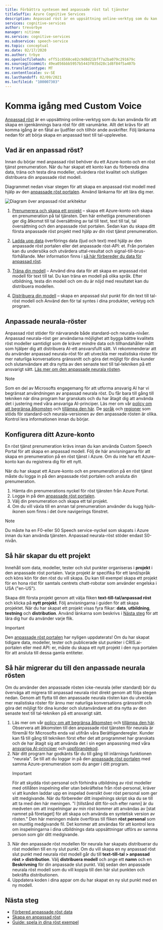 ```yaml
---
title: Förbättra syntesen med anpassade röst tal tjänster
titleSuffix: Azure Cognitive Services
description: Anpassad röst är en uppsättning online-verktyg som du kan använda för att skapa en igenkännings bara röst för ditt varumärke. Allt det krävs för att komma igång är en fåtal av ljudfiler och tillhör ande avskrifter. Följ länkarna nedan för att börja skapa en anpassad tal-till-text-upplevelse.
services: cognitive-services
author: trevorbye
manager: nitinme
ms.service: cognitive-services
ms.subservice: speech-service
ms.topic: conceptual
ms.date: 02/17/2020
ms.author: trbye
ms.openlocfilehash: eff51c8568ce82c9d8d21bff7a2ba079c291679c
ms.sourcegitcommit: 49ea056bbb5957b5443f035d28c1d8f84f5a407b
ms.translationtype: MT
ms.contentlocale: sv-SE
ms.lasthandoff: 02/09/2021
ms.locfileid: "100007303"
---
```

# <a name="get-started-with-custom-voice"></a>Komma igång med Custom Voice

[Anpassad röst](https://aka.ms/customvoice) är en uppsättning online-verktyg som du kan använda för att skapa en igenkännings bara röst för ditt varumärke. Allt det krävs för att komma igång är en fåtal av ljudfiler och tillhör ande avskrifter. Följ länkarna nedan för att börja skapa en anpassad text till tal-upplevelse.

## <a name="whats-in-custom-voice"></a>Vad är en anpassad röst?

Innan du börjar med anpassad röst behöver du ett Azure-konto och en röst tjänst prenumeration. När du har skapat ett konto kan du förbereda dina data, träna och testa dina modeller, utvärdera röst kvalitet och slutligen distribuera din anpassade röst modell.

Diagrammet nedan visar stegen för att skapa en anpassad röst modell med hjälp av den [anpassade röst portalen](https://aka.ms/customvoice). Använd länkarna för att lära dig mer.

![Diagram över anpassad röst arkitektur](media/custom-voice/custom-voice-diagram.png)

1. [Prenumerera och skapa ett projekt](#set-up-your-azure-account) – skapa ett Azure-konto och skapa en prenumeration på tal tjänsten. Den här enhetliga prenumerationen ger dig åtkomst till tal översättning av tal till text, text till tal, tal översättning och den anpassade röst portalen. Sedan kan du skapa ditt första anpassade röst projekt med hjälp av din röst tjänst prenumeration.

2. [Ladda upp data](how-to-custom-voice-create-voice.md#upload-your-datasets) överförings data (ljud och text) med hjälp av den anpassade röst portalen eller det anpassade röst-API: et. Från portalen kan du undersöka och utvärdera uttal-resultat och signal-till-brus-förhållande. Mer information finns i [så här förbereder du data för anpassad röst](how-to-custom-voice-prepare-data.md).

3. [Träna din modell](how-to-custom-voice-create-voice.md#build-your-custom-voice-model) – Använd dina data för att skapa en anpassad röst modell för text till tal. Du kan träna en modell på olika språk. Efter utbildning, testa din modell och om du är nöjd med resultatet kan du distribuera modellen.

4. [Distribuera din modell](how-to-custom-voice-create-voice.md#create-and-use-a-custom-voice-endpoint) – skapa en anpassad slut punkt för din text till tal-röst modell och Använd den för tal syntes i dina produkter, verktyg och program.

## <a name="custom-neural-voices"></a>Anpassade neurala-röster

Anpassad röst stöder för närvarande både standard-och neurala-nivåer. Anpassad neurala-röst ger användarna möjlighet att bygga bättre kvalitets röst modeller samtidigt som de kräver mindre data och tillhandahåller mått som hjälper dig att distribuera AI-ett ansvarsfullt sätt. Vi rekommenderar att du använder anpassad neurala-röst för att utveckla mer realistiska röster för mer naturliga konversations gränssnitt och göra det möjligt för dina kunder och slutanvändare att dra nytta av den senaste text till tal-tekniken på ett ansvarigt sätt. [Läs mer om den anpassade neurala rösten](https://aka.ms/CNV-Transparency-Note). 

> [!NOTE]
> Som en del av Microsofts engagemang för att utforma ansvarig AI har vi begränsat användningen av anpassad neurala röst. Du får bara till gång till tekniken när dina program har granskats och du har åtagit dig att använda det i justering med våra ansvariga AI-principer. Läs mer om vår [policy om att begränsa åtkomsten](https://aka.ms/gating-overview) och [tillämpa den här](https://aka.ms/customneural). De [språk](language-support.md#customization) och [regioner](regions.md#custom-voices) som stöds för standard-och neurala-versionen av den anpassade rösten är olika. Kontrol lera informationen innan du börjar.  

## <a name="set-up-your-azure-account"></a>Konfigurera ditt Azure-konto

En röst tjänst prenumeration krävs innan du kan använda Custom Speech Portal för att skapa en anpassad modell. Följ de här anvisningarna för att skapa en prenumeration på en röst tjänst i Azure. Om du inte har ett Azure-konto kan du registrera dig för ett nytt.  

När du har skapat ett Azure-konto och en prenumeration på en röst tjänst måste du logga in på den anpassade röst portalen och ansluta din prenumeration.

1. Hämta din prenumerations nyckel för röst tjänsten från Azure Portal.
2. Logga in på den [anpassade röst portalen](https://aka.ms/custom-voice).
3. Välj din prenumeration och skapa ett tal projekt.
4. Om du vill växla till en annan tal prenumeration använder du kugg hjuls-ikonen som finns i det övre navigerings fönstret.

> [!NOTE]
> Du måste ha en F0-eller S0 Speech service-nyckel som skapats i Azure innan du kan använda tjänsten. Anpassad neurala-röst stöder endast S0-nivån. 

## <a name="how-to-create-a-project"></a>Så här skapar du ett projekt

Innehåll som data, modeller, tester och slut punkter organiseras i **projekt** i den anpassade röst portalen. Varje projekt är specifika för ett land/språk och köns kön för den röst du vill skapa. Du kan till exempel skapa ett projekt för en hona röst för samtals centrets chatt-robotar som använder engelska i USA ("en-US").

Skapa ditt första projekt genom att välja fliken **text-till-tal/anpassad röst** och klicka på **nytt projekt**. Följ anvisningarna i guiden för att skapa projektet. När du har skapat ett projekt visas fyra flikar: **data**, **utbildning**, **testning** och **distribution**. Använd länkarna som beskrivs i [Nästa steg](#next-steps) för att lära dig hur du använder varje flik.

> [!IMPORTANT]
> Den [anpassade röst portalen](https://aka.ms/custom-voice) har nyligen uppdaterats! Om du har skapat tidigare data, modeller, tester och publicerade slut punkter i CRIS.ai-portalen eller med API: er, måste du skapa ett nytt projekt i den nya portalen för att ansluta till dessa gamla entiteter.

## <a name="how-to-migrate-to-custom-neural-voice"></a>Så här migrerar du till den anpassade neurala rösten

Om du använder den anpassade rösten icke-neurala (eller standard) bör du överväga att migrera till anpassad neurala röst direkt genom att följa stegen nedan. Genom att flytta till den anpassade neurala rösten kan du utveckla mer realistiska röster för ännu mer naturliga konversations gränssnitt och göra det möjligt för dina kunder och slutanvändare att dra nytta av den senaste text till tal-tekniken på ett ansvarigt sätt. 

1. Läs mer om vår [policy om att begränsa åtkomsten](https://aka.ms/gating-overview) och [tillämpa den här](https://aka.ms/customneural). Observera att åtkomsten till den anpassade röst tjänsten för neurala är föremål för Microsofts enda val utifrån våra Berättiganderegler. Kunder kan få till gång till tekniken först efter det att programmet har granskats och de har åtagit sig att använda det i sin egen anpassning med våra [ansvariga AI-principer](https://microsoft.com/ai/responsible-ai) och [uppförandekod](https://aka.ms/custom-neural-code-of-conduct). 
2. När ditt program har godkänts får du till gång till inlärnings funktionen "neurala". Se till att du loggar in på den [anpassade röst portalen](https://speech.microsoft.com/customvoice) med samma Azure-prenumeration som du anger i ditt program. 
    > [!IMPORTANT]
    > För att skydda röst-personal och förhindra utbildning av röst modeller med otillåten inspelning eller utan bekräftelse från röst-personal, kräver vi att kunden laddar upp en inspelad översikt över röst personal som ger sitt medgivande. När du förbereder ditt inspelnings skript ska du se till att ta med den här meningen. "I [tillstånd ditt för-och efter namn] är du medveten om att inspelningar av min röst kommer att användas av [stat namnet på företaget] för att skapa och använda en syntetisk version av rösten."
    > Den här meningen måste överföras till fliken **röst personal** som en muntlig medgivande fil. Det kommer att användas för att kontrol lera om inspelningarna i dina utbildnings data uppsättningar utförs av samma person som gör ditt medgivande.
3. När den anpassade röst modellen för neurala har skapats distribuerar du röst modellen till en ny slut punkt. Om du vill skapa en ny anpassad röst slut punkt med neurala röst modell går du till **text-till-tal > anpassad röst > distribution**. Välj **distribuera modell** och ange ett **namn** och en **Beskrivning** för din anpassade slut punkt. Välj sedan den anpassade neurala röst modell som du vill koppla till den här slut punkten och bekräfta distributionen.  
4. Uppdatera koden i dina appar om du har skapat en ny slut punkt med en ny modell. 

## <a name="next-steps"></a>Nästa steg

- [Förbered anpassade röst data](how-to-custom-voice-prepare-data.md)
- [Skapa en anpassad röst](how-to-custom-voice-create-voice.md)
- [Guide: spela in dina röst exempel](record-custom-voice-samples.md)
